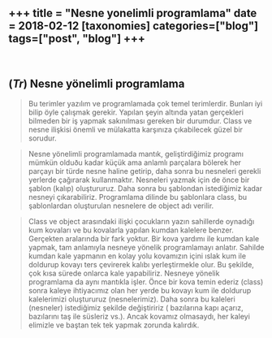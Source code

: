 +++
title = "Nesne yonelimli programlama"
date = 2018-02-12
[taxonomies]
categories=["blog"]
tags=["post", "blog"]
+++
---
<br>

## (*Tr*)  Nesne yönelimli programlama
>Bu terimler yazılım ve programlamada çok temel terimlerdir. Bunları iyi bilip öyle çalışmak gerekir. Yapılan şeyin altında yatan
gerçekleri bilmeden bir iş yapmak sakınılması gereken bir durumdur.  Class ve nesne ilişkisi önemli ve mülakatta karşınıza çıkabilecek
güzel bir sorudur.

>Nesne yönelimli programlamada mantık, geliştirdiğimiz programı mümkün olduðu kadar küçük ama anlamlı parçalara bölerek her parçayı bir
türde nesne haline getirip, daha sonra bu nesneleri gerekli yerlerde çağırarak kullanmaktır. Nesneleri yazmak için de önce bir şablon
(kalıp) oluştururuz. Daha sonra bu şablondan istediğimiz kadar nesneyi çıkarabiliriz. Programlama dilinde bu şablonlara class, bu
şablonlardan oluşturulan nesnelere de object adı verilir.

>Class ve object arasındaki ilişki çocukların yazın sahillerde oynadığı kum kovaları ve bu kovalarla yapılan kumdan kalelere benzer.
Gerçekten aralarında bir fark yoktur. Bir kova yardımı ile kumdan kale yapmak, tam anlamıyla nesneye yönelik programlamayı anlatır.
Sahilde kumdan kale yapmanın en kolay yolu kovamızın içini ıslak kum ile doldurup kovayı ters çevirerek kalıbı yerleştirmekle olur. Bu
şekilde, çok kısa sürede onlarca kale yapabiliriz. Nesneye yönelik programlama da aynı mantıkla işler. Önce bir kova temin ederiz (class)
sonra kaleye ihtiyacımız olan her yerde bu kovayı kum ile doldurup kalelerimizi oluştururuz (nesnelerimiz). Daha sonra bu kaleleri
(nesneler)  istediğimiz şekilde değiştiririz ( bazılarına kapı açarız, bazılarını taş ile süsleriz vs.). Ancak kovamız olmasaydı, her
kaleyi elimizle ve baştan tek tek yapmak zorunda kalırdık.
